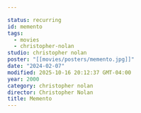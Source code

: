 ```yaml
---

status: recurring
id: memento
tags:
  - movies
  - christopher-nolan
studio: christopher nolan
poster: "[[movies/posters/memento.jpg]]"
date: "2024-02-07"
modified: 2025-10-16 20:12:37 GMT-04:00
year: 2000
category: christopher nolan
director: Christopher Nolan
title: Memento
---
```

